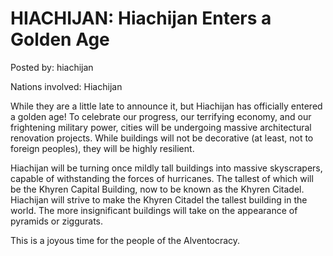 # HIACHIJAN: Hiachijan Enters a Golden Age

Posted by: hiachijan

Nations involved: Hiachijan

While they are a little late to announce it, but Hiachijan has officially entered a golden age! To celebrate our progress, our terrifying economy, and our frightening military power, cities will be undergoing massive architectural renovation projects. While buildings will not be decorative (at least, not to foreign peoples), they will be highly resilient.

Hiachijan will be turning once mildly tall buildings into massive skyscrapers, capable of withstanding the forces of hurricanes. The tallest of which will be the Khyren Capital Building, now to be known as the Khyren Citadel. Hiachijan will strive to make the Khyren Citadel the tallest building in the world. The more insignificant buildings will take on the appearance of pyramids or ziggurats.

This is a joyous time for the people of the Alventocracy.